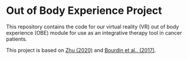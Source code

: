 # Out of Body Experience Project

This repository contains the code for our virtual reality (VR) out of body experience (OBE) module for use as an integrative therapy tool in cancer patients.

This project is based on [Zhu (2020)](https://ecommons.cornell.edu/server/api/core/bitstreams/9148c48c-1c7a-47c5-8c26-f769b0859282/content) and [Bourdin et al., (2017)](https://journals.plos.org/plosone/article?id=10.1371/journal.pone.0169343).

